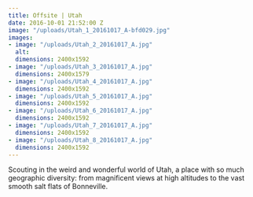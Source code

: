 ```yaml
---
title: Offsite | Utah
date: 2016-10-01 21:52:00 Z
image: "/uploads/Utah_1_20161017_A-bfd029.jpg"
images:
- image: "/uploads/Utah_2_20161017_A.jpg"
  alt: 
  dimensions: 2400x1592
- image: "/uploads/Utah_3_20161017_A.jpg"
  dimensions: 2400x1579
- image: "/uploads/Utah_4_20161017_A.jpg"
  dimensions: 2400x1592
- image: "/uploads/Utah_5_20161017_A.jpg"
  dimensions: 2400x1592
- image: "/uploads/Utah_6_20161017_A.jpg"
  dimensions: 2400x1592
- image: "/uploads/Utah_7_20161017_A.jpg"
  dimensions: 2400x1592
- image: "/uploads/Utah_8_20161017_A.jpg"
  dimensions: 2400x1592
---
```


Scouting in the weird and wonderful world of Utah, a place with so much geographic diversity: from magnificent views at high altitudes to the vast smooth salt flats of Bonneville.